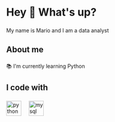<h1 align="left">Hey 👋 What's up?</h1>

###

<p align="left">My name is Mario and I am a data analyst</p>

###

<h2 align="left">About me</h2>

###

<p align="left">📚 I'm currently learning Python</p>

###

<h2 align="left">I code with</h2>

###

<div align="left">
  <img src="https://cdn.jsdelivr.net/gh/devicons/devicon/icons/python/python-original.svg" height="40" alt="python logo"  />
  <img width="12" />
  <img src="https://cdn.jsdelivr.net/gh/devicons/devicon/icons/mysql/mysql-original.svg" height="40" alt="mysql logo"  />
</div>

###
